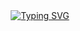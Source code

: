 <div align="center">
<a href="https://git.io/typing-svg"><img src="https://readme-typing-svg.demolab.com?font=Oswald&weight=300&size=37&duration=3000&pause=100&color=AD46FF&background=601D6E00&center=true&vCenter=true&repeat=true&random=FALSO&width=660&height=90&lines=KatashiFukushima+lanzó;Nuevo+Bot+|+YaemoriBot-MD;Un+bot+con+tem%C3%A1tica+de+Mini+Yaemori." alt="Typing SVG"/></a>
</div>

